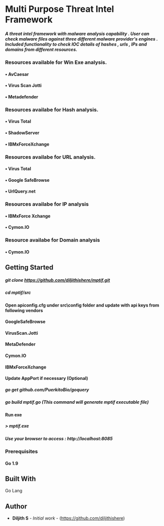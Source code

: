# Multi Purpose Threat Intel Framework

##### A threat intel framework with malware analysis capability . User can check malware files against three different malware provider's engines . Included functionality to check IOC details of hashes , urls , IPs and domains from different resources.

### Resources available for Win Exe analysis.
#### •	AvCaesar 
#### •	Virus Scan Jotti 
#### •	Metadefender

### Resources availabe for Hash analysis.
#### •	Virus Total 
#### •	ShadowServer 
#### •	IBMxForceXchange

### Resources availabe for URL analysis.
#### •	Virus Total
#### •	Google SafeBrowse
#### •	UrlQuery.net

### Resources availabe for IP analysis
#### •	IBMxForce Xchange
#### •	Cymon.IO

### Resource availabe for Domain analysis
#### •	Cymon.IO

## Getting Started

##### git clone https://github.com/diljithishere/mptif.git
##### cd mptif/src
#### Open apiconfig.cfg under src\config folder and update with api keys from following vendors
#### GoogleSafeBrowse
#### VirusScan.Jotti
#### MetaDefender
#### Cymon.IO
#### IBMxForceXchange
#### Update AppPort if necessary (Optional)

##### go get github.com/PuerkitoBio/goquery
##### go build mptif.go (This command will generate mptif executable file)

#### Run exe 
##### > mptif.exe

##### Use your browser to access : http://localhost:8085

### Prerequisites

#### Go 1.9

## Built With
Go Lang

## Author

* **Diljith S** - *Initial work* - (https://github.com/diljithishere)

